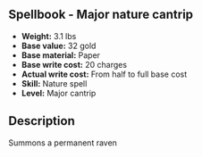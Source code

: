 ## Spellbook - Major nature cantrip

- **Weight:** 3.1 lbs
- **Base value:** 32 gold
- **Base material:** Paper
- **Base write cost:** 20 charges
- **Actual write cost:** From half to full base cost
- **Skill:** Nature spell
- **Level:** Major cantrip

## Description

Summons a permanent raven
